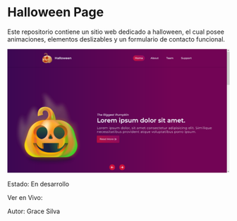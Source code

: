 # Halloween Page

Este repositorio contiene un sitio web  dedicado a halloween, el cual posee animaciones, elementos deslizables y un formulario de contacto funcional.

![Halloween page](./Halloween.png)

Estado: En desarrollo

Ver en Vivo:

Autor: Grace Silva